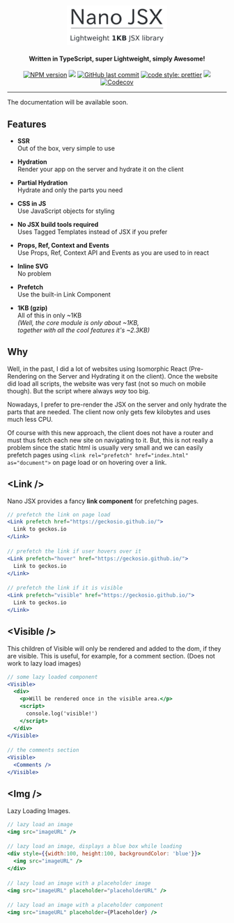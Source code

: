 <div align="center">

<img src="readme/nano-jsx-logo.png" alt="Nano JSX Logo" width="230"/>

</div>

<h4 align="center">
Written in TypeScript, super Lightweight, simply Awesome!</h4>

<p align="center">  
  <a href="https://www.npmjs.com/package/nano-jsx"><img src="https://img.shields.io/npm/v/nano-jsx?style=flat-square" alt="NPM version"></a>
  <a href="https://github.com/yandeu/nano-jsx/actions?query=workflow%3ACI"><img src="https://img.shields.io/github/workflow/status/yandeu/nano-jsx/CI/master?label=github%20build&logo=github&style=flat-square"></a>
  <a href="https://github.com/yandeu/nano-jsx/commits/master"><img src="https://img.shields.io/github/last-commit/yandeu/nano-jsx.svg?style=flat-square" alt="GitHub last commit"></a>
  <a href="https://github.com/prettier/prettier"><img src="https://img.shields.io/badge/code_style-prettier-ff69b4.svg?style=flat-square" alt="code style: prettier"></a>
  <a href="https://www.typescriptlang.org/"><img src="https://img.shields.io/badge/built%20with-TypeScript-blue?style=flat-square"></a>
  <a href="https://codecov.io/gh/yandeu/nano-jsx"><img src="https://img.shields.io/codecov/c/github/yandeu/nano-jsx?logo=codecov&style=flat-square" alt="Codecov"/></a>
</p>

<hr>

The documentation will be available soon.

## Features

- **SSR**  
  Out of the box, very simple to use

- **Hydration**  
  Render your app on the server and hydrate it on the client

- **Partial Hydration**  
  Hydrate and only the parts you need

- **CSS in JS**  
  Use JavaScript objects for styling

- **No JSX build tools required**  
  Uses Tagged Templates instead of JSX if you prefer

- **Props, Ref, Context and Events**  
  Use Props, Ref, Context API and Events as you are used to in react

- **Inline SVG**  
  No problem

- **Prefetch**  
  Use the built-in Link Component

- **1KB (gzip)**  
  All of this in only ~1KB  
  _(Well, the core module is only about ~1KB,_  
  _together with all the cool features it's ~2.3KB)_

## Why

Well, in the past, I did a lot of websites using Isomorphic React (Pre-Rendering on the Server and Hydrating it on the client). Once the website did load all scripts, the website was very fast (not so much on mobile though). But the script where always _way_ too big.

Nowadays, I prefer to pre-render the JSX on the server and only hydrate the parts that are needed. The client now only gets few kilobytes and uses much less CPU.

Of course with this new approach, the client does not have a router and must thus fetch each new site on navigating to it. But, this is not really a problem since the static html is usually very small and we can easily prefetch pages using `<link rel="prefetch" href="index.html" as="document">` on page load or on hovering over a link.

## \<Link />

Nano JSX provides a fancy **link component** for prefetching pages.

```jsx
// prefetch the link on page load
<Link prefetch href="https://geckosio.github.io/">
  Link to geckos.io
</Link>

// prefetch the link if user hovers over it
<Link prefetch="hover" href="https://geckosio.github.io/">
  Link to geckos.io
</Link>

// prefetch the link if it is visible
<Link prefetch="visible" href="https://geckosio.github.io/">
  Link to geckos.io
</Link>
```

## \<Visible />

This children of Visible will only be rendered and added to the dom, if they are visible. This is useful, for example, for a comment section. (Does not work to lazy load images)

```jsx
// some lazy loaded component
<Visible>
  <div>
    <p>Will be rendered once in the visible area.</p>
    <script>
      console.log('visible!')
    </script>
  </div>
</Visible>

// the comments section
<Visible>
  <Comments />
</Visible>
```

## \<Img />

Lazy Loading Images.

```jsx
// lazy load an image
<img src="imageURL" />

// lazy load an image, displays a blue box while loading
<div style={{width:100, height:100, backgroundColor: 'blue'}}>
  <img src="imageURL" />
</div>

// lazy load an image with a placeholder image
<img src="imageURL" placeholder="placeholderURL" />

// lazy load an image with a placeholder component
<img src="imageURL" placeholder={Placeholder} />
```
